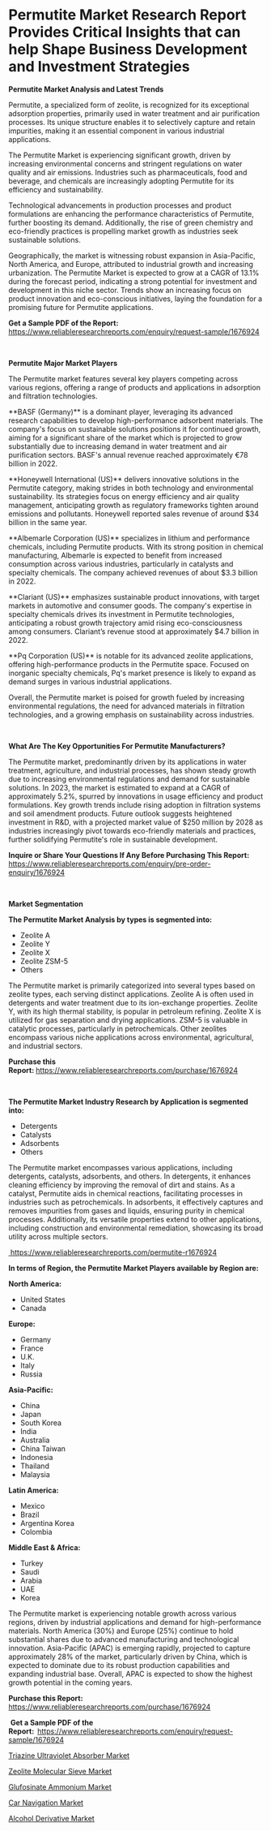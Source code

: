 <p><h1>Permutite Market Research Report Provides Critical Insights that can help Shape Business Development and Investment Strategies</h1></p><p><strong>Permutite Market Analysis and Latest Trends</strong></p>
<p><p>Permutite, a specialized form of zeolite, is recognized for its exceptional adsorption properties, primarily used in water treatment and air purification processes. Its unique structure enables it to selectively capture and retain impurities, making it an essential component in various industrial applications. </p><p>The Permutite Market is experiencing significant growth, driven by increasing environmental concerns and stringent regulations on water quality and air emissions. Industries such as pharmaceuticals, food and beverage, and chemicals are increasingly adopting Permutite for its efficiency and sustainability. </p><p>Technological advancements in production processes and product formulations are enhancing the performance characteristics of Permutite, further boosting its demand. Additionally, the rise of green chemistry and eco-friendly practices is propelling market growth as industries seek sustainable solutions.</p><p>Geographically, the market is witnessing robust expansion in Asia-Pacific, North America, and Europe, attributed to industrial growth and increasing urbanization. The Permutite Market is expected to grow at a CAGR of 13.1% during the forecast period, indicating a strong potential for investment and development in this niche sector. Trends show an increasing focus on product innovation and eco-conscious initiatives, laying the foundation for a promising future for Permutite applications.</p></p>
<p><strong>Get a Sample PDF of the Report:&nbsp;</strong> <a href="https://www.reliableresearchreports.com/enquiry/request-sample/1676924?utm_campaign=40&utm_medium=2&utm_source=Github&utm_content=ia&utm_term=11122024&utm_id=permutite">https://www.reliableresearchreports.com/enquiry/request-sample/1676924</a></p>
<p>&nbsp;</p>
<p><strong>Permutite Major Market Players</strong></p>
<p><p>The Permutite market features several key players competing across various regions, offering a range of products and applications in adsorption and filtration technologies.</p><p>**BASF (Germany)** is a dominant player, leveraging its advanced research capabilities to develop high-performance adsorbent materials. The company's focus on sustainable solutions positions it for continued growth, aiming for a significant share of the market which is projected to grow substantially due to increasing demand in water treatment and air purification sectors. BASF's annual revenue reached approximately €78 billion in 2022.</p><p>**Honeywell International (US)** delivers innovative solutions in the Permutite category, making strides in both technology and environmental sustainability. Its strategies focus on energy efficiency and air quality management, anticipating growth as regulatory frameworks tighten around emissions and pollutants. Honeywell reported sales revenue of around $34 billion in the same year.</p><p>**Albemarle Corporation (US)** specializes in lithium and performance chemicals, including Permutite products. With its strong position in chemical manufacturing, Albemarle is expected to benefit from increased consumption across various industries, particularly in catalysts and specialty chemicals. The company achieved revenues of about $3.3 billion in 2022.</p><p>**Clariant (US)** emphasizes sustainable product innovations, with target markets in automotive and consumer goods. The company's expertise in specialty chemicals drives its investment in Permutite technologies, anticipating a robust growth trajectory amid rising eco-consciousness among consumers. Clariant’s revenue stood at approximately $4.7 billion in 2022.</p><p>**Pq Corporation (US)** is notable for its advanced zeolite applications, offering high-performance products in the Permutite space. Focused on inorganic specialty chemicals, Pq's market presence is likely to expand as demand surges in various industrial applications.</p><p>Overall, the Permutite market is poised for growth fueled by increasing environmental regulations, the need for advanced materials in filtration technologies, and a growing emphasis on sustainability across industries.</p></p>
<p>&nbsp;</p>
<p><strong>What Are The Key Opportunities For Permutite Manufacturers?</strong></p>
<p><p>The Permutite market, predominantly driven by its applications in water treatment, agriculture, and industrial processes, has shown steady growth due to increasing environmental regulations and demand for sustainable solutions. In 2023, the market is estimated to expand at a CAGR of approximately 5.2%, spurred by innovations in usage efficiency and product formulations. Key growth trends include rising adoption in filtration systems and soil amendment products. Future outlook suggests heightened investment in R&D, with a projected market value of $250 million by 2028 as industries increasingly pivot towards eco-friendly materials and practices, further solidifying Permutite's role in sustainable development.</p></p>
<p><strong>Inquire or Share Your Questions If Any Before Purchasing This Report:</strong> <a href="https://www.reliableresearchreports.com/enquiry/pre-order-enquiry/1676924?utm_campaign=40&utm_medium=2&utm_source=Github&utm_content=ia&utm_term=11122024&utm_id=permutite">https://www.reliableresearchreports.com/enquiry/pre-order-enquiry/1676924</a></p>
<p>&nbsp;</p>
<p><strong>Market Segmentation</strong></p>
<p><strong>The Permutite Market Analysis by types is segmented into:</strong></p>
<p><ul><li>Zeolite A</li><li>Zeolite Y</li><li>Zeolite X</li><li>Zeolite ZSM-5</li><li>Others</li></ul></p>
<p><p>The Permutite market is primarily categorized into several types based on zeolite types, each serving distinct applications. Zeolite A is often used in detergents and water treatment due to its ion-exchange properties. Zeolite Y, with its high thermal stability, is popular in petroleum refining. Zeolite X is utilized for gas separation and drying applications. ZSM-5 is valuable in catalytic processes, particularly in petrochemicals. Other zeolites encompass various niche applications across environmental, agricultural, and industrial sectors.</p></p>
<p><strong>Purchase this Report:&nbsp;</strong><a href="https://www.reliableresearchreports.com/purchase/1676924?utm_campaign=40&utm_medium=2&utm_source=Github&utm_content=ia&utm_term=11122024&utm_id=permutite">https://www.reliableresearchreports.com/purchase/1676924</a></p>
<p>&nbsp;</p>
<p><strong>The Permutite Market Industry Research by Application is segmented into:</strong></p>
<p><ul><li>Detergents</li><li>Catalysts</li><li>Adsorbents</li><li>Others</li></ul></p>
<p><p>The Permutite market encompasses various applications, including detergents, catalysts, adsorbents, and others. In detergents, it enhances cleaning efficiency by improving the removal of dirt and stains. As a catalyst, Permutite aids in chemical reactions, facilitating processes in industries such as petrochemicals. In adsorbents, it effectively captures and removes impurities from gases and liquids, ensuring purity in chemical processes. Additionally, its versatile properties extend to other applications, including construction and environmental remediation, showcasing its broad utility across multiple sectors.</p></p>
<p><a href="https://www.reliableresearchreports.com/permutite-r1676924?utm_campaign=40&utm_medium=2&utm_source=Github&utm_content=ia&utm_term=11122024&utm_id=permutite">&nbsp;https://www.reliableresearchreports.com/permutite-r1676924</a></p>
<p><strong>In terms of Region, the Permutite Market Players available by Region are:</strong></p>
<p>
    <p> <strong> North America: </strong>
        <ul>
            <li>United States</li>
            <li>Canada</li>
        </ul>
        </p> 
    <p> <strong> Europe: </strong>
        <ul>
            <li>Germany</li>
            <li>France</li>
            <li>U.K.</li>
            <li>Italy</li>
            <li>Russia</li>
        </ul>
        </p> 
    <p> <strong> Asia-Pacific: </strong>
        <ul>
            <li>China</li>
            <li>Japan</li>
            <li>South Korea</li>
            <li>India</li>
            <li>Australia</li>
            <li>China Taiwan</li>
            <li>Indonesia</li>
            <li>Thailand</li>
            <li>Malaysia</li>
        </ul>
        </p> 
    <p> <strong> Latin America: </strong>
        <ul>
            <li>Mexico</li>
            <li>Brazil</li>
            <li>Argentina Korea</li>
            <li>Colombia</li>
        </ul>
        </p> 
    <p> <strong> Middle East & Africa: </strong>
        <ul>
            <li>Turkey</li>
            <li>Saudi</li>
            <li>Arabia</li>
            <li>UAE</li>
            <li>Korea</li>
        </ul>
    </p>
    </p>
<p><p>The Permutite market is experiencing notable growth across various regions, driven by industrial applications and demand for high-performance materials. North America (30%) and Europe (25%) continue to hold substantial shares due to advanced manufacturing and technological innovation. Asia-Pacific (APAC) is emerging rapidly, projected to capture approximately 28% of the market, particularly driven by China, which is expected to dominate due to its robust production capabilities and expanding industrial base. Overall, APAC is expected to show the highest growth potential in the coming years.</p></p>
<p><strong>Purchase this Report: </strong><a href="https://www.reliableresearchreports.com/purchase/1676924?utm_campaign=40&utm_medium=2&utm_source=Github&utm_content=ia&utm_term=11122024&utm_id=permutite">https://www.reliableresearchreports.com/purchase/1676924</a></p>
<p>&nbsp;<strong>Get a Sample PDF of the Report:&nbsp;&nbsp;</strong><a href="https://www.reliableresearchreports.com/enquiry/request-sample/1676924?utm_campaign=40&utm_medium=2&utm_source=Github&utm_content=ia&utm_term=11122024&utm_id=permutite">https://www.reliableresearchreports.com/enquiry/request-sample/1676924</a></p>
<p><strong></strong></p>
<p><p><a href="https://github.com/ParvinKhatun77/Market-Research-Report-List-1/blob/main/triazine-ultraviolet-absorber-market.md?utm_campaign=40&utm_medium=2&utm_source=Github&utm_content=ia&utm_term=11122024&utm_id=permutite">Triazine Ultraviolet Absorber Market</a></p><p><a href="https://www.linkedin.com/pulse/c-hannibex-sqmmf?utm_campaign=40&utm_medium=2&utm_source=Github&utm_content=ia&utm_term=11122024&utm_id=permutite">Zeolite Molecular Sieve Market</a></p><p><a href="https://www.linkedin.com/pulse/c-hannibex-sqmmf?utm_campaign=40&utm_medium=2&utm_source=Github&utm_content=ia&utm_term=11122024&utm_id=permutite">Glufosinate Ammonium Market</a></p><p><a href="https://www.linkedin.com/pulse/c-hannibex-sqmmf?utm_campaign=40&utm_medium=2&utm_source=Github&utm_content=ia&utm_term=11122024&utm_id=permutite">Car Navigation Market</a></p><p><a href="https://github.com/abbislposival/Market-Research-Report-List-1/blob/main/alcohol-derivative-market.md?utm_campaign=40&utm_medium=2&utm_source=Github&utm_content=ia&utm_term=11122024&utm_id=permutite">Alcohol Derivative Market</a></p></p>
